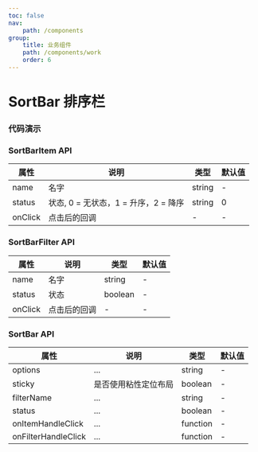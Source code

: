```yaml
---
toc: false
nav:
    path: /components
group:
    title: 业务组件
    path: /components/work
    order: 6
---
```


# SortBar 排序栏

### 代码演示

<code src="./demo/index.tsx"></code>

### SortBarItem API

| 属性    | 说明                                 | 类型   | 默认值 |
| ------- | ------------------------------------ | ------ | ------ |
| name    | 名字                                 | string | -      |
| status  | 状态, 0 = 无状态，1 = 升序，2 = 降序 | string | 0      |
| onClick | 点击后的回调                         | -      | -      |

### SortBarFilter API

| 属性    | 说明         | 类型    | 默认值 |
| ------- | ------------ | ------- | ------ |
| name    | 名字         | string  | -      |
| status  | 状态         | boolean | -      |
| onClick | 点击后的回调 | -       | -      |

### SortBar API

| 属性                | 说明                 | 类型     | 默认值 |
| ------------------- | -------------------- | -------- | ------ |
| options             | ...                  | string   | -      |
| sticky              | 是否使用粘性定位布局 | boolean  | -      |
| filterName          | ...                  | string   | -      |
| status              | ...                  | boolean  | -      |
| onItemHandleClick   | ...                  | function | -      |
| onFilterHandleClick | ...                  | function | -      |

